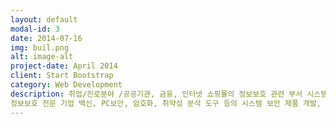 ```yaml
---
layout: default
modal-id: 3
date: 2014-07-16
img: buil.png
alt: image-alt
project-date: April 2014
client: Start Bootstrap
category: Web Development
description: 취업/진로분야 /공공기관, 금융, 인터넷 쇼핑몰의 정보보호 관련 부서 시스템보안, 네트워크보안, 서비스보안 등의 정보보호 업무 및 개발을 담당 
정보보호 전문 기업 백신, PC보안, 암호화, 취약성 분석 도구 등의 시스템 보안 제품 개발, 보안시스템 개발, 전자상거래 보안 전문 컨설팅 / (주)안철수연구소, 소프트포럼(주), 시큐아이닷컴(주), (주)시큐브 /정부 기관 인터넷 침해사고 및 스펨 메일 대응 지원, 주요 정보통신 기반시설 취약점 분석ㆍ평가, 정보보호정책 개발 및 교육홍보 등 IT 발전에 따른 정보화 역기는 예방 담당 / 사이버수사대, 국가정보원, 국방부 /정부출연 연구소 정보보호기술의 개발, 보급과 국가 정보보호 정책 수립 지원 등을 수행 / 한국인터넷진흥원(KISA), 한국전자통신연구소(ETR), 국가보안기술연구소(NSRI), 금융보안연구소(FSA)  /국가공인 인증기관 전자서명법 제25조에 따라 전자서명을 안전하고 신뢰성 있게 이용할 수 있는 환경조성, 공인인증서의 발급 및 관리, 인증기관 실질심사, 기술개발 및 보급을 담당 / 한국전산원, 금융결제원, 한국정보인증(주), 한국전자인증(주) /정보처리분야 컴퓨터에 관한 전문적 지식을 갖추고 우수한 프로그램을 개발하여 업무의 효율성 증대 / 정보처리분야 공무원, 소프트웨어엔지니어, 웹프로그래머, IT관련 벤처 창업 /대학원 진학 및 해외 유학
---
```

